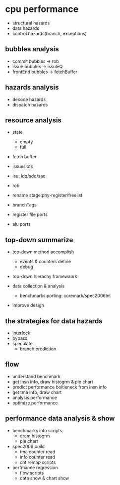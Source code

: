 cpu performance
===================

- structural hazards
- data hazards
- control hazards(branch, exceptions)


bubbles analysis
------------------

- commit  bubbles  -> rob
- issue  bubbles   -> issuleQ
- frontEnd bubbles -> fetchBuffer


hazards analysis
-------------------

- decode hazards
- dispatch hazards


resource analysis
-------------------

- state
  * empty
  * full

- fetch buffer
- issueslots
- lsu: ldq/sdq/saq
- rob
- rename stage:phy-register/freelist
- branchTags

- register file ports
- alu ports


top-down summarize
----------------------

- top-down method accomplish
  * events & counters define
  * debug

- top-down hierachy framewaork

- data collection & analysis 
  * benchmarks porting: coremark/spec2006Int

- improve design


the strategies for data hazards
--------------------------------

- interlock
- bypass
- speculate
  * branch prediction


flow
-------

- understand benchmark
- get insn info, draw histogrm & pie chart
- predict performance boltleneck from insn info
- get tma info, draw chart
- analysis performance
- optimize performance


performance data analysis & show
----------------------------------

- benchmarks info scripts 
  * dram histogrm 
  * pie chart
- spec2006 build 
  * tma counter read 
  * info counter read 
  * cnt remap scripts
- perfmance regression
  * flow scripts 
  * data show & chart show


